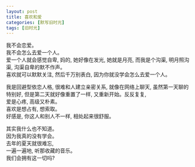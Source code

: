 ```yaml
---
layout: post
title: 喜欢和爱
categories: [默写旧时光]
tags: [旧时光]
---
```

我不会恋爱。  
我不会怎么去爱一个人。   
爱一个人就会感觉自卑, 妈的, 她好像在发光, 她就是月亮, 而我是个沟渠, 明月照沟渠, 沟渠自卑的默不作声。   
喜欢就可以默默关注, 然后千万别表白, 因为你就没学会怎么去爱一个人。   

我是回避型依恋人格, 很难和人建立亲密关系, 就像在网络上聊天, 虽然第一天聊的特别好, 但是第二天就好像重置了一样, 又重新开始。反反复复,   
爱是心疼, 高级又朴素。  
喜欢是想占有, 想索取。  
好感是, 你这人和别人不一样, 相处起来很舒服。  

其实我什么也不知道。  
因为我真的没有学会。  
去年的夏天就很难忘,  
一遍一遍地, 听那收藏的音乐。    
我们会拥有这一切吗?   
